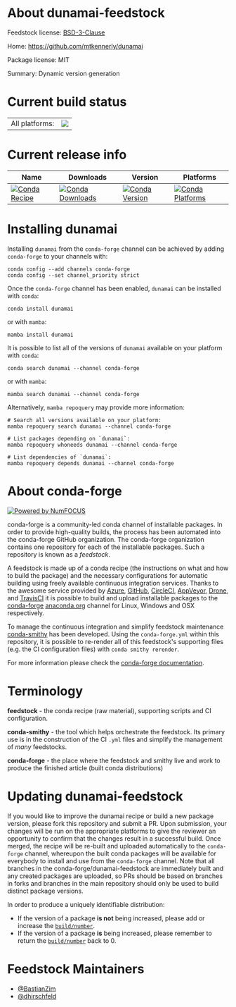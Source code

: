 About dunamai-feedstock
=======================

Feedstock license: [BSD-3-Clause](https://github.com/conda-forge/dunamai-feedstock/blob/main/LICENSE.txt)

Home: https://github.com/mtkennerly/dunamai

Package license: MIT

Summary: Dynamic version generation

Current build status
====================


<table><tr><td>All platforms:</td>
    <td>
      <a href="https://dev.azure.com/conda-forge/feedstock-builds/_build/latest?definitionId=12814&branchName=main">
        <img src="https://dev.azure.com/conda-forge/feedstock-builds/_apis/build/status/dunamai-feedstock?branchName=main">
      </a>
    </td>
  </tr>
</table>

Current release info
====================

| Name | Downloads | Version | Platforms |
| --- | --- | --- | --- |
| [![Conda Recipe](https://img.shields.io/badge/recipe-dunamai-green.svg)](https://anaconda.org/conda-forge/dunamai) | [![Conda Downloads](https://img.shields.io/conda/dn/conda-forge/dunamai.svg)](https://anaconda.org/conda-forge/dunamai) | [![Conda Version](https://img.shields.io/conda/vn/conda-forge/dunamai.svg)](https://anaconda.org/conda-forge/dunamai) | [![Conda Platforms](https://img.shields.io/conda/pn/conda-forge/dunamai.svg)](https://anaconda.org/conda-forge/dunamai) |

Installing dunamai
==================

Installing `dunamai` from the `conda-forge` channel can be achieved by adding `conda-forge` to your channels with:

```
conda config --add channels conda-forge
conda config --set channel_priority strict
```

Once the `conda-forge` channel has been enabled, `dunamai` can be installed with `conda`:

```
conda install dunamai
```

or with `mamba`:

```
mamba install dunamai
```

It is possible to list all of the versions of `dunamai` available on your platform with `conda`:

```
conda search dunamai --channel conda-forge
```

or with `mamba`:

```
mamba search dunamai --channel conda-forge
```

Alternatively, `mamba repoquery` may provide more information:

```
# Search all versions available on your platform:
mamba repoquery search dunamai --channel conda-forge

# List packages depending on `dunamai`:
mamba repoquery whoneeds dunamai --channel conda-forge

# List dependencies of `dunamai`:
mamba repoquery depends dunamai --channel conda-forge
```


About conda-forge
=================

[![Powered by
NumFOCUS](https://img.shields.io/badge/powered%20by-NumFOCUS-orange.svg?style=flat&colorA=E1523D&colorB=007D8A)](https://numfocus.org)

conda-forge is a community-led conda channel of installable packages.
In order to provide high-quality builds, the process has been automated into the
conda-forge GitHub organization. The conda-forge organization contains one repository
for each of the installable packages. Such a repository is known as a *feedstock*.

A feedstock is made up of a conda recipe (the instructions on what and how to build
the package) and the necessary configurations for automatic building using freely
available continuous integration services. Thanks to the awesome service provided by
[Azure](https://azure.microsoft.com/en-us/services/devops/), [GitHub](https://github.com/),
[CircleCI](https://circleci.com/), [AppVeyor](https://www.appveyor.com/),
[Drone](https://cloud.drone.io/welcome), and [TravisCI](https://travis-ci.com/)
it is possible to build and upload installable packages to the
[conda-forge](https://anaconda.org/conda-forge) [anaconda.org](https://anaconda.org/)
channel for Linux, Windows and OSX respectively.

To manage the continuous integration and simplify feedstock maintenance
[conda-smithy](https://github.com/conda-forge/conda-smithy) has been developed.
Using the ``conda-forge.yml`` within this repository, it is possible to re-render all of
this feedstock's supporting files (e.g. the CI configuration files) with ``conda smithy rerender``.

For more information please check the [conda-forge documentation](https://conda-forge.org/docs/).

Terminology
===========

**feedstock** - the conda recipe (raw material), supporting scripts and CI configuration.

**conda-smithy** - the tool which helps orchestrate the feedstock.
                   Its primary use is in the construction of the CI ``.yml`` files
                   and simplify the management of *many* feedstocks.

**conda-forge** - the place where the feedstock and smithy live and work to
                  produce the finished article (built conda distributions)


Updating dunamai-feedstock
==========================

If you would like to improve the dunamai recipe or build a new
package version, please fork this repository and submit a PR. Upon submission,
your changes will be run on the appropriate platforms to give the reviewer an
opportunity to confirm that the changes result in a successful build. Once
merged, the recipe will be re-built and uploaded automatically to the
`conda-forge` channel, whereupon the built conda packages will be available for
everybody to install and use from the `conda-forge` channel.
Note that all branches in the conda-forge/dunamai-feedstock are
immediately built and any created packages are uploaded, so PRs should be based
on branches in forks and branches in the main repository should only be used to
build distinct package versions.

In order to produce a uniquely identifiable distribution:
 * If the version of a package **is not** being increased, please add or increase
   the [``build/number``](https://docs.conda.io/projects/conda-build/en/latest/resources/define-metadata.html#build-number-and-string).
 * If the version of a package **is** being increased, please remember to return
   the [``build/number``](https://docs.conda.io/projects/conda-build/en/latest/resources/define-metadata.html#build-number-and-string)
   back to 0.

Feedstock Maintainers
=====================

* [@BastianZim](https://github.com/BastianZim/)
* [@dhirschfeld](https://github.com/dhirschfeld/)

